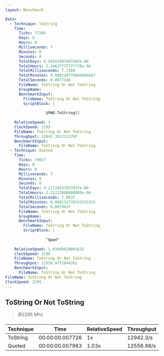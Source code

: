 ```yaml
---
layout: Benchmark

Data: 
  - Technique: ToString
    Time: 
      Ticks: 77266
      Days: 0
      Hours: 0
      Milliseconds: 7
      Minutes: 0
      Seconds: 0
      TotalDays: 8.94282407407407e-08
      TotalHours: 2.14627777777778e-06
      TotalMilliseconds: 7.7266
      TotalMinutes: 0.000128776666666667
      TotalSeconds: 0.0077266
      FileName: ToString Or Not ToString
      GroupName: 
      BenchmarkInput: 
        FileName: ToString Or Not ToString
        ScriptBlock: |
          
                  $PWD.ToString()
              
    RelativeSpeed: 1
    ClockSpeed: 2295
    FileName: ToString Or Not ToString
    Throughput: 12942.3032122797
    BenchmarkInput: 
      FileName: ToString Or Not ToString
  - Technique: Quoted
    Time: 
      Ticks: 79637
      Days: 0
      Hours: 0
      Milliseconds: 7
      Minutes: 0
      Seconds: 0
      TotalDays: 9.21724537037037e-08
      TotalHours: 2.21213888888889e-06
      TotalMilliseconds: 7.9637
      TotalMinutes: 0.000132728333333333
      TotalSeconds: 0.0079637
      FileName: ToString Or Not ToString
      GroupName: 
      BenchmarkInput: 
        FileName: ToString Or Not ToString
        ScriptBlock: |
          
                  "$pwd"
              
    RelativeSpeed: 1.03068620091632
    ClockSpeed: 2295
    FileName: ToString Or Not ToString
    Throughput: 12556.9772844281
    BenchmarkInput: 
      FileName: ToString Or Not ToString
FileName: ToString Or Not ToString
ClockSpeed: 2295
---
```

ToString Or Not ToString
------------------------
> @2295 Mhz


### 


|Technique|Time           |RelativeSpeed|Throughput|
|---------|---------------|-------------|----------|
|ToString |00:00:00.007726|1x           |12942.3/s |
|Quoted   |00:00:00.007963|1.03x        |12556.98/s|

